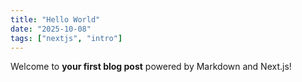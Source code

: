 ```yaml
---
title: "Hello World"
date: "2025-10-08"
tags: ["nextjs", "intro"]
---
```


Welcome to **your first blog post** powered by Markdown and Next.js!

